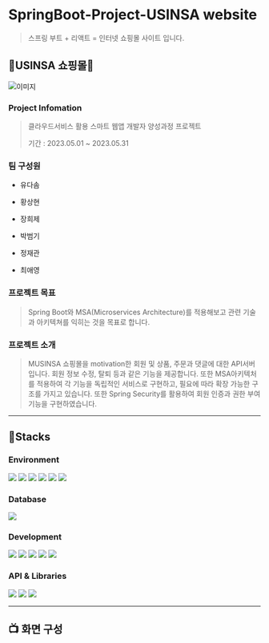 # SpringBoot-Project-USINSA website



>스프링 부트 + 리액트 = 인터넷 쇼핑몰 사이트 입니다.



## :necktie:USINSA 쇼핑몰:necktie:

![이미지](https://postfiles.pstatic.net/MjAyMzA4MTFfMTQ0/MDAxNjkxNzI4MzE5MDIz.lQBIoC_JQuehHFp3qvGjMw1DovAsSXqEk99tKUSgu5Eg.h65vwC2lPV5kaeu-1KZ_AP4V4cfEFe_U5sg36IaPMsgg.PNG.6651155/mmmm.png?type=w773)

### Project Infomation


>클라우드서비스 활용 스마트 웹앱 개발자 양성과정 프로젝트
>
>
>기간 : 2023.05.01 ~ 2023.05.31




### 팀 구성원


- 유다솜 

- 황상현 

- 장희제 

- 박범기 

- 정재관 

- 최애영

  
### 프로젝트 목표



>Spring Boot와 MSA(Microservices Architecture)를 적용해보고 관련 기술과 아키텍쳐를 익히는 것을 목표로 합니다.


### 프로젝트 소개


>MUSINSA 쇼핑몰을 motivation한 회원 및 상품, 주문과 댓글에 대한 API서버입니다. 회원 정보 수정, 탈퇴 등과 같은 기능을 제공합니다. 또한 MSA아키텍처를 적용하여 각 기능을 독립적인 서비스로 구현하고, 필요에 따라 확장 가능한 구조를 가지고 있습니다. 또한 Spring Security를 활용하여 회원 인증과 권한 부여 기능을 구현하였습니다.


---


## :running:Stacks


### Environment



<div align="left">
<img src="https://img.shields.io/badge/VisualStudioCode-007ACC?style=flat&logo=VisualStudioCode&logoColor=white"/>
<img src="https://img.shields.io/badge/Eclipse IDE-2C2255?style=flat&logo=Eclipse IDE&logoColor=white"/>
<img src="https://img.shields.io/badge/Git-F05032?style=flat&logo=Git&logoColor=white"/>
<img src="https://img.shields.io/badge/GitHub-181717?style=flat&logo=GitHub&logoColor=white"/>
<img src="https://img.shields.io/badge/Window10-0078D6?style=flat&logo=Window10&logoColor=white"/>
<img src="https://img.shields.io/badge/ApacheMaven-C71A36?style=flat&logo=ApacheMaven&logoColor=white" />
</div>



### Database


<img src="https://img.shields.io/badge/MySQL-4479A1?style=flat&logo=MySQL&logoColor=white" />


### Development



<div align="left">
<img src="https://img.shields.io/badge/JavaScript-F7DF1E?style=flat&logo=JavaScript&logoColor=white"/>
<img src="https://img.shields.io/badge/React-61DAFB?style=flat&logo=React&logoColor=white"/>
<img src="https://img.shields.io/badge/Bootstrap-7952B3?style=flat&logo=Bootstrap&logoColor=white"/>
<img src="https://img.shields.io/badge/HTML5-E34F26?style=flat&logo=HTML5&logoColor=white"/>
<img src="https://img.shields.io/badge/CSS-1572B6?style=flat&logo=CSS&logoColor=white"/>
</div>


### API & Libraries




<div align="left">
<img src="https://img.shields.io/badge/SpringBoot-6DB33F?style=flat&logo=SpringBoot&logoColor=white"/>
<img src="https://img.shields.io/badge/ApacheTomcat-F8DC75?style=flat&logo=ApacheTomcat&logoColor=white"/>
<img src="https://img.shields.io/badge/springsecurity-6DB33F?style=flat&logo=springsecurity&logoColor=white"/>
</div>



---

##  :tv: 화면 구성




